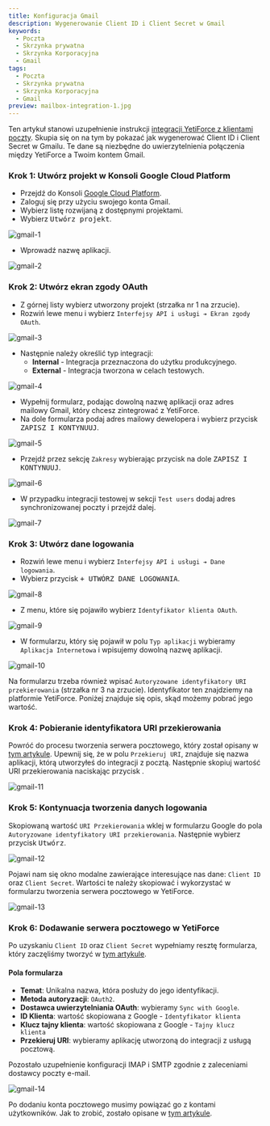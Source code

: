 ```yaml
---
title: Konfiguracja Gmail
description: Wygenerowanie Client ID i Client Secret w Gmail
keywords:
  - Poczta
  - Skrzynka prywatna
  - Skrzynka Korporacyjna
  - Gmail
tags:
  - Poczta
  - Skrzynka prywatna
  - Skrzynka Korporacyjna
  - Gmail
preview: mailbox-integration-1.jpg
---
```


Ten artykuł stanowi uzupełnienie instrukcji [integracji YetiForce z klientami poczty](/administrator-guides/integration/mailbox). Skupia się on na tym by pokazać jak wygenerować Client ID i Client Secret w Gmailu. Te dane są niezbędne do uwierzytelnienia połączenia między YetiForce a Twoim kontem Gmail.

### Krok 1: Utwórz projekt w Konsoli Google Cloud Platform

- Przejdź do Konsoli [Google Cloud Platform](https://console.cloud.google.com/).
- Zaloguj się przy użyciu swojego konta Gmail.
- Wybierz listę rozwijaną z dostępnymi projektami.
- Wybierz <kbd>Utwórz projekt</kbd>.

![gmail-1](gmail-1.jpg)

- Wprowadź nazwę aplikacji.

![gmail-2](gmail-2.jpg)

### Krok 2: Utwórz ekran zgody OAuth

- Z górnej listy wybierz utworzony projekt (strzałka nr 1 na zrzucie).
- Rozwiń lewe menu i wybierz `Interfejsy API i usługi ➔ Ekran zgody OAuth`.

![gmail-3](gmail-3.jpg)

- Następnie należy określić typ integracji:
  - **Internal** - Integracja przeznaczona do użytku produkcyjnego.
  - **External** - Integracja tworzona w celach testowych.

![gmail-4](gmail-4.jpg)

- Wypełnij formularz, podając dowolną nazwę aplikacji oraz adres mailowy Gmail, który chcesz zintegrować z YetiForce.
- Na dole formularza podaj adres mailowy dewelopera i wybierz przycisk <kbd>ZAPISZ I KONTYNUUJ</kbd>.

![gmail-5](gmail-5.jpg)

- Przejdź przez sekcję `Zakresy` wybierając przycisk na dole <kbd>ZAPISZ I KONTYNUUJ</kbd>.

![gmail-6](gmail-6.jpg)

- W przypadku integracji testowej w sekcji `Test users` dodaj adres synchronizowanej poczty i przejdź dalej.

![gmail-7](gmail-7.jpg)

### Krok 3: Utwórz dane logowania

- Rozwiń lewe menu i wybierz `Interfejsy API i usługi ➔ Dane logowania`.
- Wybierz przycisk <kbd>+ UTWÓRZ DANE LOGOWANIA</kbd>.

![gmail-8](gmail-8.jpg)

- Z menu, które się pojawiło wybierz `Identyfikator klienta OAuth`.

![gmail-9](gmail-9.jpg)

- W formularzu, który się pojawił w polu `Typ aplikacji` wybieramy `Aplikacja Internetowa` i wpisujemy dowolną nazwę aplikacji.

![gmail-10](gmail-10.jpg)

Na formularzu trzeba również wpisać `Autoryzowane identyfikatory URI przekierowania` (strzałka nr 3 na zrzucie). Identyfikator ten znajdziemy na platformie YetiForce. Poniżej znajduje się opis, skąd możemy pobrać jego wartość.

### Krok 4: Pobieranie identyfikatora URI przekierowania

Powróć do procesu tworzenia serwera pocztowego, który został opisany w [tym artykule](/administrator-guides/integration/mailbox/#dodanie-serwera-pocztowego). Upewnij się, że w polu `Przekieruj URI`, znajduje się nazwa aplikacji, którą utworzyłeś do integracji z pocztą. Następnie skopiuj wartość URI przekierowania naciskając przycisk <kbd><i class="fa-solid fa-copy"></i></kbd>.

![gmail-11](gmail-11.jpg)

### Krok 5: Kontynuacja tworzenia danych logowania

Skopiowaną wartość `URI Przekierowania` wklej w formularzu Google do pola `Autoryzowane identyfikatory URI przekierowania`. Następnie wybierz przycisk <kbd>Utwórz</kbd>.

![gmail-12](gmail-12.jpg)

Pojawi nam się okno modalne zawierające interesujące nas dane: `Client ID` oraz `Client Secret`. Wartości te należy skopiować i wykorzystać w formularzu tworzenia serwera pocztowego w YetiForce.

![gmail-13](gmail-13.jpg)

### Krok 6: Dodawanie serwera pocztowego w YetiForce

Po uzyskaniu `Client ID` oraz `Client Secret` wypełniamy resztę formularza, który zaczęliśmy tworzyć w [tym artykule](/administrator-guides/integration/mailbox/#dodanie-serwera-pocztowego).

#### Pola formularza

- **Temat**: Unikalna nazwa, która posłuży do jego identyfikacji.
- **Metoda autoryzacji**: `OAuth2`.
- **Dostawca uwierzytelniania OAuth**: wybieramy `Sync with Google`.
- **ID Klienta**: wartość skopiowana z Google - `Identyfikator klienta`
- **Klucz tajny klienta**: wartość skopiowana z Google - `Tajny klucz klienta`
- **Przekieruj URI**: wybieramy aplikację utworzoną do integracji z usługą pocztową.

Pozostało uzupełnienie konfiguracji IMAP i SMTP zgodnie z zaleceniami dostawcy poczty e-mail.

![gmail-14](gmail-14.jpg)

Po dodaniu konta pocztowego musimy powiązać go z kontami użytkowników. Jak to zrobić, zostało opisane w [tym artykule](/administrator-guides/integration/mailbox#krok-3-powiązanie-serwera-pocztowego-z-kontami-użytkowników).
